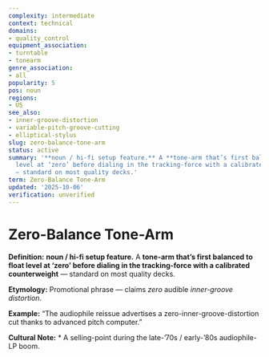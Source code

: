```yaml
---
complexity: intermediate
context: technical
domains:
- quality_control
equipment_association:
- turntable
- tonearm
genre_association:
- all
popularity: 5
pos: noun
regions:
- US
see_also:
- inner-groove-distortion
- variable-pitch-groove-cutting
- elliptical-stylus
slug: zero-balance-tone-arm
status: active
summary: '**noun / hi-fi setup feature.** A **tone-arm that’s first balanced to float
  level at ‘zero’ before dialing in the tracking-force with a calibrated counterweight**
  — standard on most quality decks.'
term: Zero-Balance Tone-Arm
updated: '2025-10-06'
verification: unverified
---
```


# Zero-Balance Tone-Arm

**Definition:** **noun / hi-fi setup feature.** A **tone-arm that’s first balanced to float level at ‘zero’ before dialing in the tracking-force with a calibrated counterweight** — standard on most quality decks.

**Etymology:** Promotional phrase — claims *zero* audible *inner-groove distortion*.

**Example:** “The audiophile reissue advertises a zero-inner-groove-distortion cut thanks to advanced pitch computer.”

**Cultural Note:** * A selling-point during the late-’70s / early-’80s audiophile-LP boom.

